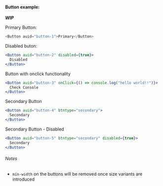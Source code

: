 #### Button example:

**_WIP_**

Primary Button:

```js
<Button auid="button-1">Primary</Button>
```

Disabled buton:

```jsx
<Button auid="button-2" disabled={true}>
  Disabled
</Button>
```

Button with onclick functionality

```jsx
<Button auid="button-3" onClick={() => console.log("hello world!!")}>
  Check Console
</Button>
```

Secondary Button

```jsx
<Button auid="button-4" btntype="secondary">
  Secondary
</Button>
```

Secondary Button - Disabled

```jsx
<Button auid="button-5" btntype="secondary" disabled={true}>
  Secondary
</Button>
```

###### Notes

* `min-width` on the buttons will be removed once size variants are introduced
